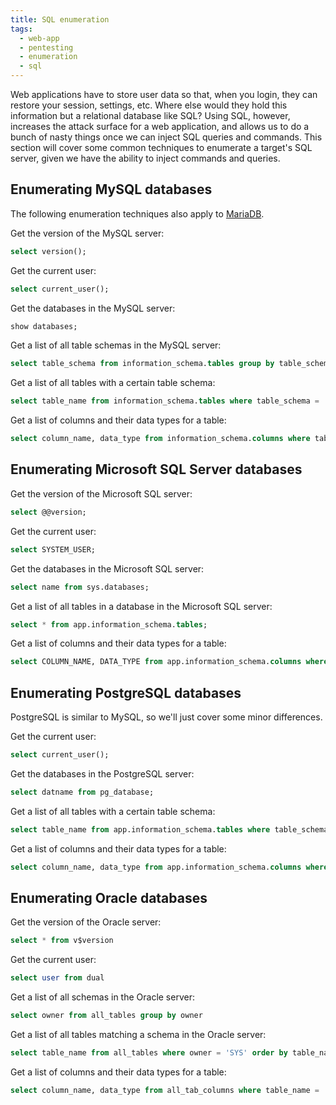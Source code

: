 ```yaml
---
title: SQL enumeration
tags:
  - web-app
  - pentesting
  - enumeration
  - sql
---
```


Web applications have to store user data so that, when you login, they can restore your session,
settings, etc. Where else would they hold this information but a relational database like SQL? Using
SQL, however, increases the attack surface for a web application, and allows us to do a bunch of
nasty things once we can inject SQL queries and commands. This section will cover some common
techniques to enumerate a target's SQL server, given we have the ability to inject commands and
queries.

## Enumerating MySQL databases

The following enumeration techniques also apply to [MariaDB](https://mariadb.org/).

Get the version of the MySQL server:

```sql
select version();
```

Get the current user:

```sql
select current_user();
```

Get the databases in the MySQL server:

```sql
show databases;
```

Get a list of all table schemas in the MySQL server:

```sql
select table_schema from information_schema.tables group by table_schema;
```

Get a list of all tables with a certain table schema:

```sql
select table_name from information_schema.tables where table_schema = 'app';
```

Get a list of columns and their data types for a table:

```sql
select column_name, data_type from information_schema.columns where table_schema = 'app' and table_name = 'menu';
```

## Enumerating Microsoft SQL Server databases

Get the version of the Microsoft SQL server:

```sql
select @@version;
```

Get the current user:

```sql
select SYSTEM_USER;
```

Get the databases in the Microsoft SQL server:

```sql
select name from sys.databases;
```

Get a list of all tables in a database in the Microsoft SQL server:

```sql
select * from app.information_schema.tables;
```

Get a list of columns and their data types for a table:

```sql
select COLUMN_NAME, DATA_TYPE from app.information_schema.columns where TABLE_NAME = 'menu';
```

## Enumerating PostgreSQL databases

PostgreSQL is similar to MySQL, so we'll just cover some minor differences.

Get the current user:

```sql
select current_user();
```

Get the databases in the PostgreSQL server:

```sql
select datname from pg_database;
```

Get a list of all tables with a certain table schema:

```sql
select table_name from app.information_schema.tables where table_schema = 'public';
```

Get a list of columns and their data types for a table:

```sql
select column_name, data_type from app.information_schema.columns where table_name = 'menu';
```

## Enumerating Oracle databases

Get the version of the Oracle server:

```sql
select * from v$version
```

Get the current user:

```sql
select user from dual
```

Get a list of all schemas in the Oracle server:

```sql
select owner from all_tables group by owner
```

Get a list of all tables matching a schema in the Oracle server:

```sql
select table_name from all_tables where owner = 'SYS' order by table_name
```

Get a list of columns and their data types for a table:

```sql
select column_name, data_type from all_tab_columns where table_name = 'MENU'
```
